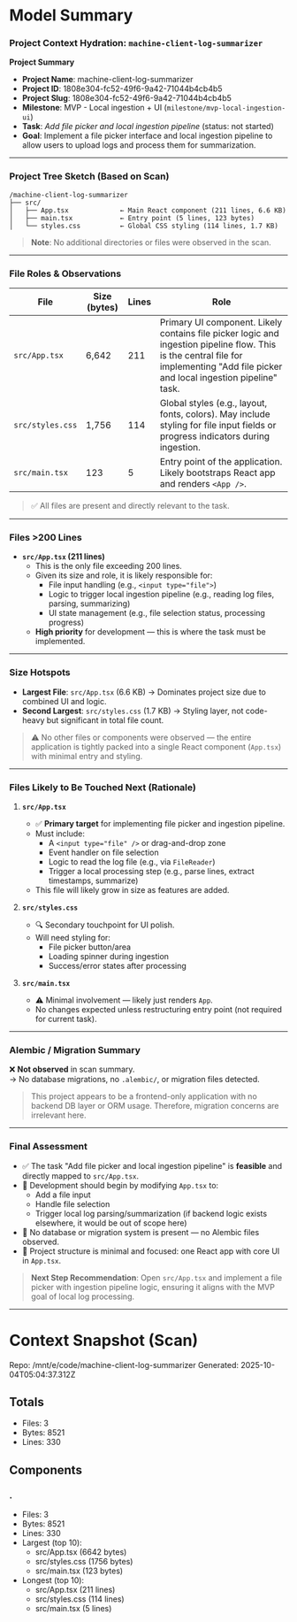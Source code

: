 # Model Summary

### Project Context Hydration: `machine-client-log-summarizer`

**Project Summary**  
- **Project Name**: machine-client-log-summarizer  
- **Project ID**: 1808e304-fc52-49f6-9a42-71044b4cb4b5  
- **Project Slug**: 1808e304-fc52-49f6-9a42-71044b4cb4b5  
- **Milestone**: MVP - Local ingestion + UI (`milestone/mvp-local-ingestion-ui`)  
- **Task**: *Add file picker and local ingestion pipeline* (status: not started)  
- **Goal**: Implement a file picker interface and local ingestion pipeline to allow users to upload logs and process them for summarization.

---

### Project Tree Sketch (Based on Scan)

```
/machine-client-log-summarizer
├── src/
│   ├── App.tsx             ← Main React component (211 lines, 6.6 KB)
│   ├── main.tsx            ← Entry point (5 lines, 123 bytes)
│   └── styles.css          ← Global CSS styling (114 lines, 1.7 KB)
```

> **Note**: No additional directories or files were observed in the scan.

---

### File Roles & Observations

| File | Size (bytes) | Lines | Role |
|------|--------------|-------|------|
| `src/App.tsx` | 6,642 | 211 | Primary UI component. Likely contains file picker logic and ingestion pipeline flow. This is the central file for implementing "Add file picker and local ingestion pipeline" task. |
| `src/styles.css` | 1,756 | 114 | Global styles (e.g., layout, fonts, colors). May include styling for file input fields or progress indicators during ingestion. |
| `src/main.tsx` | 123 | 5 | Entry point of the application. Likely bootstraps React app and renders `<App />`. |

> ✅ All files are present and directly relevant to the task.

---

### Files >200 Lines

- **`src/App.tsx` (211 lines)**  
  - This is the only file exceeding 200 lines.  
  - Given its size and role, it is likely responsible for:  
    - File input handling (e.g., `<input type="file">`)  
    - Logic to trigger local ingestion pipeline (e.g., reading log files, parsing, summarizing)  
    - UI state management (e.g., file selection status, processing progress)  
  - **High priority** for development — this is where the task must be implemented.

---

### Size Hotspots

- **Largest File**: `src/App.tsx` (6.6 KB) → Dominates project size due to combined UI and logic.
- **Second Largest**: `src/styles.css` (1.7 KB) → Styling layer, not code-heavy but significant in total file count.

> ⚠️ No other files or components were observed — the entire application is tightly packed into a single React component (`App.tsx`) with minimal entry and styling.

---

### Files Likely to Be Touched Next (Rationale)

1. **`src/App.tsx`**  
   - ✅ **Primary target** for implementing file picker and ingestion pipeline.  
   - Must include:  
     - A `<input type="file" />` or drag-and-drop zone  
     - Event handler on file selection  
     - Logic to read the log file (e.g., via `FileReader`)  
     - Trigger a local processing step (e.g., parse lines, extract timestamps, summarize)  
   - This file will likely grow in size as features are added.

2. **`src/styles.css`**  
   - 🔍 Secondary touchpoint for UI polish.  
   - Will need styling for:  
     - File picker button/area  
     - Loading spinner during ingestion  
     - Success/error states after processing  

3. **`src/main.tsx`**  
   - ⚠️ Minimal involvement — likely just renders `App`.  
   - No changes expected unless restructuring entry point (not required for current task).

---

### Alembic / Migration Summary

❌ **Not observed** in scan summary.  
→ No database migrations, no `.alembic/`, or migration files detected.

> This project appears to be a frontend-only application with no backend DB layer or ORM usage. Therefore, migration concerns are irrelevant here.

---

### Final Assessment

- ✅ The task "Add file picker and local ingestion pipeline" is **feasible** and directly mapped to `src/App.tsx`.  
- 🔧 Development should begin by modifying `App.tsx` to:  
  - Add a file input  
  - Handle file selection  
  - Trigger local log parsing/summarization (if backend logic exists elsewhere, it would be out of scope here)  
- 🚫 No database or migration system is present — no Alembic files observed.  
- 📌 Project structure is minimal and focused: one React app with core UI in `App.tsx`.

> **Next Step Recommendation**: Open `src/App.tsx` and implement a file picker with ingestion pipeline logic, ensuring it aligns with the MVP goal of local log processing.

---

# Context Snapshot (Scan)

Repo: /mnt/e/code/machine-client-log-summarizer
Generated: 2025-10-04T05:04:37.312Z

## Totals
- Files: 3
- Bytes: 8521
- Lines: 330

## Components
### .
- Files: 3
- Bytes: 8521
- Lines: 330
- Largest (top 10):
  - src/App.tsx (6642 bytes)
  - src/styles.css (1756 bytes)
  - src/main.tsx (123 bytes)
- Longest (top 10):
  - src/App.tsx (211 lines)
  - src/styles.css (114 lines)
  - src/main.tsx (5 lines)
